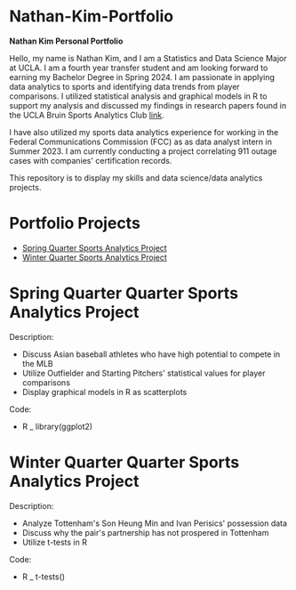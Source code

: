 # Nathan-Kim-Portfolio


**Nathan Kim Personal Portfolio**

Hello, my name is Nathan Kim, and I am a Statistics and Data Science Major at UCLA. I am a fourth year transfer student and am looking forward to earning my Bachelor Degree in Spring 2024. I am passionate in applying data analytics to sports and identifying data trends from player comparisons. I utilized statistical analysis and graphical models in R to support my analysis and discussed my findings in research papers found in the UCLA Bruin Sports Analytics Club [link](https://www.bruinsportsanalytics.com/blog). 

I have also utilized my sports data analytics experience for working in the Federal Communications Commission (FCC) as as data analyst intern in Summer 2023. I am currently conducting a project correlating 911 outage cases with companies' certification records. 

This repository is to display my skills and data science/data analytics projects.

# Portfolio Projects

- [Spring Quarter Sports Analytics Project](https://github.com/NathanKim0107/Spring-Quarter-Sports-Data-Analytics-Project)
- [Winter Quarter Sports Analytics Project](https://github.com/NathanKim0107/Winter-Quarter-Sports-Analytics-Project)

# Spring Quarter Quarter Sports Analytics Project

Description: 
- Discuss Asian baseball athletes who have high potential to compete in the MLB
- Utilize Outfielder and Starting Pitchers' statistical values for player comparisons
- Display graphical models in R as scatterplots

Code: 
- R
_ library(ggplot2)

# Winter Quarter Quarter Sports Analytics Project

Description:
- Analyze Tottenham's Son Heung Min and Ivan Perisics' possession data
- Discuss why the pair's partnership has not prospered in Tottenham
- Utilize t-tests in R

Code:
- R
_ t-tests()


  
